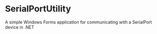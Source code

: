 # SerialPortUtility
A simple Windows Forms application for communicating with a SerialPort device in .NET
